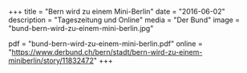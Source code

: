 +++
title = "Bern wird zu einem Mini-Berlin"
date = "2016-06-02"
description = "Tageszeitung und Online"
media = "Der Bund"
image = "bund-bern-wird-zu-einem-mini-berlin.jpg"

pdf = "bund-bern-wird-zu-einem-mini-berlin.pdf"
online = "https://www.derbund.ch/bern/stadt/bern-wird-zu-einem-miniberlin/story/11832472"
+++
